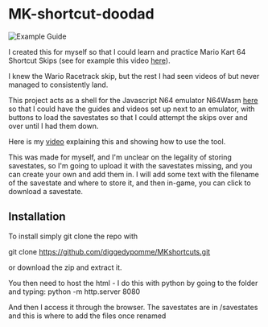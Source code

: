 # MK-shortcut-doodad

 ![Example Guide](/info/ui.png)

I created this for myself so that I could learn and practice Mario Kart 64 Shortcut Skips (see for example this video [here](https://youtu.be/8lNlByFLRjE)).

I knew the Wario Racetrack skip, but the rest I had seen videos of but never managed to consistently land. 

This project acts as a shell for the Javascript N64 emulator N64Wasm [here](https://github.com/nbarkhina/N64Wasm) so that I could have the guides and videos set up next to an emulator, with buttons to load the savestates so that I could attempt the skips over and over until I had them down.

Here is my [video](https://www.youtube.com/watch?v=PptLQPXxvG4) explaining this and showing how to use the tool.

This was made for myself, and I'm unclear on the legality of storing savestates, so I'm going to upload it with the savestates missing, and you can create your own and add them in. I will add some text with the filename of the savestate and where to store it, and then in-game, you can click to download a savestate.

## Installation

To install simply git clone the repo with

git clone https://github.com/diggedypomme/MKshortcuts.git

or download the zip and extract it.

You then need to host the html - I do this with python by going to the folder and typing:
python -m http.server 8080

And then I access it through the browser. The savestates are in /savestates and this is where to add the files once renamed


